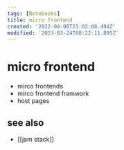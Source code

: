 ```yaml
---
tags: [Notebooks]
title: micro frontend
created: '2022-04-08T21:02:08.494Z'
modified: '2023-03-24T08:22:11.895Z'
---
```


# micro frontend


- mirco frontends
- mirco frontend framwork
- host pages


## see also

- [[jam stack]]
